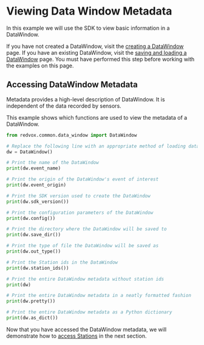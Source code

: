 # Viewing Data Window Metadata

In this example we will use the SDK to view basic information in a DataWindow.

If you have not created a DataWindow, visit the [creating a DataWindow](00_create_data_window.md) page.
If you have an existing DataWindow, visit the 
[saving and loading a DataWindow](00b_save_load_data_window.md#loading-a-pre-constructed-datawindow) page.
You must have performed this step before working with the examples on this page.

## Accessing DataWindow Metadata

Metadata provides a high-level description of DataWindow.  It is independent of the data recorded by sensors.

This example shows which functions are used to view the metadata of a DataWindow.

```python
from redvox.common.data_window import DataWindow

# Replace the following line with an appropriate method of loading data
dw = DataWindow()

# Print the name of the DataWindow
print(dw.event_name)

# Print the origin of the DataWindow's event of interest
print(dw.event_origin)

# Print the SDK version used to create the DataWindow
print(dw.sdk_version())

# Print the configuration parameters of the DataWindow
print(dw.config())

# Print the directory where the DataWindow will be saved to
print(dw.save_dir())

# Print the type of file the DataWindow will be saved as
print(dw.out_type())

# Print the Station ids in the DataWindow
print(dw.station_ids())

# Print the entire DataWindow metadata without station ids
print(dw)

# Print the entire DataWindow metadata in a neatly formatted fashion
print(dw.pretty())

# Print the entire DataWindow metadata as a Python dictionary
print(dw.as_dict())
```

Now that you have accessed the DataWindow metadata, we will demonstrate how to [access Stations](02_station.md) 
in the next section.

